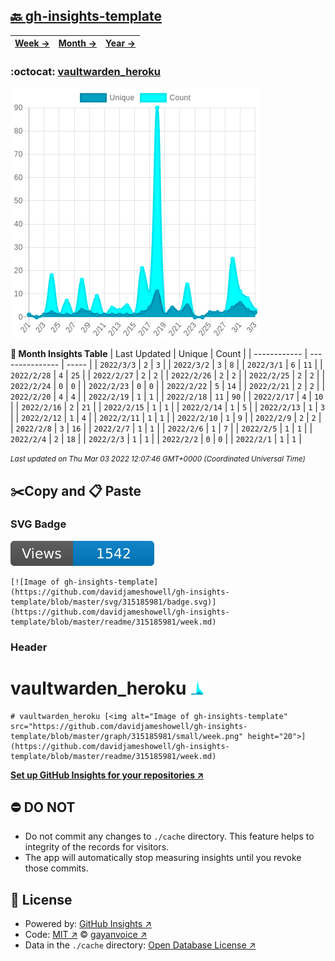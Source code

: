 ## [🔙 gh-insights-template](https://github.com/davidjameshowell/gh-insights-template)
| [**Week →**](https://github.com/davidjameshowell/gh-insights-template/blob/master/readme/315185981/week.md) | [**Month →**](https://github.com/davidjameshowell/gh-insights-template/blob/master/readme/315185981/month.md) | [**Year →**](https://github.com/davidjameshowell/gh-insights-template/blob/master/readme/315185981/year.md) |
 | ------------ | --------------- | ----- |

### :octocat: [vaultwarden_heroku](https://github.com/davidjameshowell/vaultwarden_heroku)
![Image of gh-insights-template](https://github.com/davidjameshowell/gh-insights-template/blob/master/graph/315185981/large/month.png)

**:calendar: Month Insights Table**
| Last Updated | Unique | Count |
 | ------------ | --------------- | ----- |
 | `2022/3/3` |  `2` | `3` |
 | `2022/3/2` |  `3` | `8` |
 | `2022/3/1` |  `6` | `11` |
 | `2022/2/28` |  `4` | `25` |
 | `2022/2/27` |  `2` | `2` |
 | `2022/2/26` |  `2` | `2` |
 | `2022/2/25` |  `2` | `2` |
 | `2022/2/24` |  `0` | `0` |
 | `2022/2/23` |  `0` | `0` |
 | `2022/2/22` |  `5` | `14` |
 | `2022/2/21` |  `2` | `2` |
 | `2022/2/20` |  `4` | `4` |
 | `2022/2/19` |  `1` | `1` |
 | `2022/2/18` |  `11` | `90` |
 | `2022/2/17` |  `4` | `10` |
 | `2022/2/16` |  `2` | `21` |
 | `2022/2/15` |  `1` | `1` |
 | `2022/2/14` |  `1` | `5` |
 | `2022/2/13` |  `1` | `3` |
 | `2022/2/12` |  `1` | `4` |
 | `2022/2/11` |  `1` | `1` |
 | `2022/2/10` |  `1` | `9` |
 | `2022/2/9` |  `2` | `2` |
 | `2022/2/8` |  `3` | `16` |
 | `2022/2/7` |  `1` | `1` |
 | `2022/2/6` |  `1` | `7` |
 | `2022/2/5` |  `1` | `1` |
 | `2022/2/4` |  `2` | `18` |
 | `2022/2/3` |  `1` | `1` |
 | `2022/2/2` |  `0` | `0` |
 | `2022/2/1` |  `1` | `1` |

<small><i>Last updated on Thu Mar 03 2022 12:07:46 GMT+0000 (Coordinated Universal Time)</i></small>

## ✂️Copy and 📋 Paste
### SVG Badge
[![Image of gh-insights-template](https://github.com/davidjameshowell/gh-insights-template/blob/master/svg/315185981/badge.svg)](https://github.com/davidjameshowell/gh-insights-template/blob/master/readme/315185981/week.md)
```readme
[![Image of gh-insights-template](https://github.com/davidjameshowell/gh-insights-template/blob/master/svg/315185981/badge.svg)](https://github.com/davidjameshowell/gh-insights-template/blob/master/readme/315185981/week.md)
```
### Header
# vaultwarden_heroku [<img alt="Image of gh-insights-template" src="https://github.com/davidjameshowell/gh-insights-template/blob/master/graph/315185981/small/week.png" height="20">](https://github.com/davidjameshowell/gh-insights-template/blob/master/readme/315185981/week.md)
```readme
# vaultwarden_heroku [<img alt="Image of gh-insights-template" src="https://github.com/davidjameshowell/gh-insights-template/blob/master/graph/315185981/small/week.png" height="20">](https://github.com/davidjameshowell/gh-insights-template/blob/master/readme/315185981/week.md)
```
[**Set up GitHub Insights for your repositories ↗️**](https://github.com/gayanvoice/github-insights)
## ⛔ DO NOT
- Do not commit any changes to `./cache` directory. This feature helps to integrity of the records for visitors.
- The app will automatically stop measuring insights until you revoke those commits.
## 📄 License
- Powered by: [GitHub Insights ↗️](https://github.com/gayanvoice/github-insights)
- Code: [MIT ↗️](./LICENSE) © [gayanvoice ↗️](https://github.com/gayanvoice)
- Data in the `./cache` directory: [Open Database License ↗️](https://opendatacommons.org/licenses/odbl/1-0/)